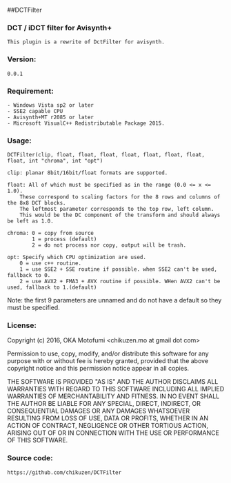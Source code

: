 ##DCTFilter
### DCT / iDCT filter for Avisynth+
	This plugin is a rewrite of DctFilter for avisynth.

### Version:
	0.0.1

### Requirement:
	- Windows Vista sp2 or later
	- SSE2 capable CPU
	- Avisynth+MT r2085 or later
	- Microsoft VisualC++ Redistributable Package 2015.

### Usage:
```
DCTFilter(clip, float, float, float, float, float, float, float, float, int "chroma", int "opt")
```
	clip: planar 8bit/16bit/float formats are supported.
	
	float: All of which must be specified as in the range (0.0 <= x <= 1.0).
		These correspond to scaling factors for the 8 rows and columns of the 8x8 DCT blocks.
		The leftmost parameter corresponds to the top row, left column.
		This would be the DC component of the transform and should always be left as 1.0.
		
	chroma:	0 = copy from source
			1 = process (default)
			2 = do not process nor copy, output will be trash.
	
	opt: Specify which CPU optimization are used.
		0 = use c++ routine.
		1 = use SSE2 + SSE routine if possible. when SSE2 can't be used, fallback to 0.
		2 = use AVX2 + FMA3 + AVX routine if possible. WHen AVX2 can't be used, fallback to 1.(default)
		

Note: the first 9 parameters are unnamed and do not have a default so they must be specified.

### License:
Copyright (c) 2016, OKA Motofumi <chikuzen.mo at gmail dot com>

Permission to use, copy, modify, and/or distribute this software for any
purpose with or without fee is hereby granted, provided that the above
copyright notice and this permission notice appear in all copies.

THE SOFTWARE IS PROVIDED "AS IS" AND THE AUTHOR DISCLAIMS ALL WARRANTIES WITH
REGARD TO THIS SOFTWARE INCLUDING ALL IMPLIED WARRANTIES OF MERCHANTABILITY AND
FITNESS. IN NO EVENT SHALL THE AUTHOR BE LIABLE FOR ANY SPECIAL, DIRECT,
INDIRECT, OR CONSEQUENTIAL DAMAGES OR ANY DAMAGES WHATSOEVER RESULTING FROM
LOSS OF USE, DATA OR PROFITS, WHETHER IN AN ACTION OF CONTRACT, NEGLIGENCE OR
OTHER TORTIOUS ACTION, ARISING OUT OF OR IN CONNECTION WITH THE USE OR
PERFORMANCE OF THIS SOFTWARE.

### Source code:
	https://github.com/chikuzen/DCTFilter




	  

